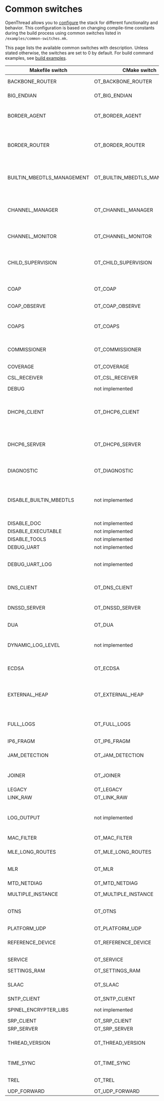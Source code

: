 ﻿# Common switches

OpenThread allows you to [configure](https://openthread.io/guides/build#configuration) the stack for different functionality and behavior. This configuration is based on changing compile-time constants during the build process using common switches listed in `/examples/common-switches.mk`.

This page lists the available common switches with description. Unless stated otherwise, the switches are set to 0 by default. For build command examples, see [build examples](https://openthread.io/guides/build#build_examples).

| Makefile switch | CMake switch | Description |
| --- | --- | --- |
| BACKBONE_ROUTER | OT_BACKBONE_ROUTER | Enables Backbone Router functionality for Thread 1.2. |
| BIG_ENDIAN | OT_BIG_ENDIAN | Allows the host platform to use big-endian byte order. |
| BORDER_AGENT | OT_BORDER_AGENT | Enables support for border agent. In most cases, enable this switch if you are building On-mesh Commissioner or Border Router with External Commissioning support. |
| BORDER_ROUTER | OT_BORDER_ROUTER | Enables support for Border Router. This switch is usually combined with the BORDER_AGENT and UDP_FORWARD (or PLATFORM_UDP in case of RCP design) switches to build Border Router device. |
| BUILTIN_MBEDTLS_MANAGEMENT | OT_BUILTIN_MBEDTLS_MANAGEMENT | Enables the built-in mbedTLS management. Enable this switch if the external mbedTLS is used, but mbedTLS memory allocation and debug config should be managed internally by OpenThread. |
| CHANNEL_MANAGER | OT_CHANNEL_MANAGER | Enables support for channel manager. Enable this switch on devices that are supposed to request a Thread network channel change. This switch should be used only with an FTD build. |
| CHANNEL_MONITOR | OT_CHANNEL_MONITOR | Enables support for channel monitor. Enable this switch on devices that are supposed to determine the cleaner channels. |
| CHILD_SUPERVISION | OT_CHILD_SUPERVISION | Enables support for [child supervision](https://openthread.io/guides/build/features/child-supervision). Enable this switch on a parent or child node with custom OpenThread application that manages the supervision, checks timeout intervals, and verifies connectivity between parent and child. |
| COAP | OT_COAP | Enables support for the CoAP API. Enable this switch if you want to control Constrained Application Protocol communication. |
| COAP_OBSERVE | OT_COAP_OBSERVE | Enables support for CoAP Observe (RFC7641) API. |
| COAPS | OT_COAPS | Enables support for the secure CoAP API. Enable this switch if you want to control Constrained Application Protocol Secure (CoAP over DTLS) communication. |
| COMMISSIONER | OT_COMMISSIONER | Enables support for Commissioner. Enable this switch on device that is able to perform Commissioner role. |
| COVERAGE | OT_COVERAGE | Enables the generation of code-coverage instances. |
| CSL_RECEIVER | OT_CSL_RECEIVER | Enables CSL receiver feature for Thread 1.2. |
| DEBUG | not implemented | Allows building debug instance. Code optimization is disabled. |
| DHCP6_CLIENT | OT_DHCP6_CLIENT | Enables support for the DHCP6 client. The device is able to act as typical DHCP client. Enable this switch on a device that is supposed to request networking parameters from the DHCP server. |
| DHCP6_SERVER | OT_DHCP6_SERVER | Enables support for the DHCP6 server. The device is able to act as typical DHCP server. Enable this switch on a device that is supposed to provide networking parameters to devices with DHCP_CLIENT switch enabled. |
| DIAGNOSTIC | OT_DIAGNOSTIC | Enables diagnostic support. Enable this switch on a device that is tested in the factory production stage. |
| DISABLE_BUILTIN_MBEDTLS | not implemented | Disables OpenThread's mbedTLS build. Enable this switch if you do not want to use the built-in mbedTLS and you do not want to manage mbedTLS internally. Enabling this switch will disable support for such features as memory allocation and debug. |
| DISABLE_DOC | not implemented | Disables building of the documentation. |
| DISABLE_EXECUTABLE | not implemented | Disables building of executables. |
| DISABLE_TOOLS | not implemented | Disables building of tools. |
| DEBUG_UART | not implemented | Enables the Debug UART platform feature. |
| DEBUG_UART_LOG | not implemented | Enables the log output for the debug UART. Requires OPENTHREAD_CONFIG_ENABLE_DEBUG_UART to be enabled. |
| DNS_CLIENT | OT_DNS_CLIENT | Enables support for DNS client. Enable this switch on a device that sends a DNS query for AAAA (IPv6) record. |
| DNSSD_SERVER | OT_DNSSD_SERVER | Enables support for DNS-SD server. DNS-SD server use service information from local SRP server to resolve DNS-SD query questions. |
| DUA | OT_DUA | Enables the Domain Unicast Address feature for Thread 1.2. |
| DYNAMIC_LOG_LEVEL | not implemented | Enables the dynamic log level feature. Enable this switch if OpenThread log level is required to be set at runtime. See [Logging guide](https://openthread.io/guides/build/logs) to learn more. |
| ECDSA | OT_ECDSA | Enables support for Elliptic Curve Digital Signature Algorithm. Enable this switch if ECDSA digital signature is used by application. |
| EXTERNAL_HEAP | OT_EXTERNAL_HEAP | Enables support for external heap. Enable this switch if the platform uses its own heap. Make sure to specify the external heap Calloc and Free functions to be used by the OpenThread stack. |
| FULL_LOGS | OT_FULL_LOGS | Enables all log levels and regions. This switch sets the log level to OT_LOG_LEVEL_DEBG and turns on all region flags. See [Logging guide](https://openthread.io/guides/build/logs) to learn more. |
| IP6_FRAGM | OT_IP6_FRAGM | Enables support for IPv6 fragmentation. |
| JAM_DETECTION | OT_JAM_DETECTION | Enables support for [Jam Detection](https://openthread.io/guides/build/features/jam-detection). Enable this switch if a device requires the ability to detect signal jamming on a specific channel. |
| JOINER | OT_JOINER | Enables [support for Joiner](https://openthread.io/reference/group/api-joiner). Enable this switch on a device that has to be commissioned to join the network. |
| LEGACY | OT_LEGACY | Enables support for legacy network. |
| LINK_RAW | OT_LINK_RAW | Enables the Link Raw service. |
| LOG_OUTPUT | not implemented | Defines if the LOG output is to be created and where it goes. There are several options available: `NONE`, `DEBUG_UART`, `APP`, `PLATFORM_DEFINED` (default). See [Logging guide](https://openthread.io/guides/build/logs) to learn more. |
| MAC_FILTER | OT_MAC_FILTER | Enables support for the MAC filter. |
| MLE_LONG_ROUTES | OT_MLE_LONG_ROUTES | Enables the MLE long routes extension. **Note: Enabling this feature breaks conformance to the Thread Specification.** |
| MLR | OT_MLR | Enables Multicast Listener Registration feature for Thread 1.2. |
| MTD_NETDIAG | OT_MTD_NETDIAG | Enables the TMF network diagnostics on MTDs. |
| MULTIPLE_INSTANCE | OT_MULTIPLE_INSTANCE | Enables multiple OpenThread instances. |
| OTNS | OT_OTNS | Enables support for [OpenThread Network Simulator](https://github.com/openthread/ot-ns). Enable this switch if you are building OpenThread for OpenThread Network Simulator. |
| PLATFORM_UDP | OT_PLATFORM_UDP | Enables platform UDP support. |
| REFERENCE_DEVICE | OT_REFERENCE_DEVICE | Enables support for Thread Test Harness reference device. Enable this switch on the reference device during certification. |
| SERVICE | OT_SERVICE | Enables support for injecting Service entries into the Thread Network Data. |
| SETTINGS_RAM | OT_SETTINGS_RAM | Enables volatile-only storage of settings. |
| SLAAC | OT_SLAAC | Enables support for adding auto-configured SLAAC addresses by OpenThread. This feature is enabled by default. |
| SNTP_CLIENT | OT_SNTP_CLIENT | Enables support for SNTP Client. |
| SPINEL_ENCRYPTER_LIBS | not implemented | Specifies library files (absolute paths) for implementing the NCP Spinel Encrypter. |
| SRP_CLIENT | OT_SRP_CLIENT | Enable support for SRP client. |
| SRP_SERVER | OT_SRP_SERVER | Enable support for SRP server. |
| THREAD_VERSION | OT_THREAD_VERSION | Enables the chosen Thread version (1.1 (default) / 1.2). For example, set to `1.2` for Thread 1.2. |
| TIME_SYNC | OT_TIME_SYNC | Enables the time synchronization service feature. **Note: Enabling this feature breaks conformance to the Thread Specification.** |  |
| TREL | OT_TREL | Enables TREL radio link for Thread over Infrastructure feature. |
| UDP_FORWARD | OT_UDP_FORWARD | Enables support for UDP forward. | Enable this switch on the Border Router device (running on the NCP design) with External Commissioning support to service Thread Commissioner packets on the NCP side. |
